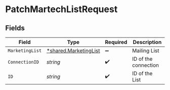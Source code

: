 # PatchMartechListRequest


## Fields

| Field                                                                | Type                                                                 | Required                                                             | Description                                                          |
| -------------------------------------------------------------------- | -------------------------------------------------------------------- | -------------------------------------------------------------------- | -------------------------------------------------------------------- |
| `MarketingList`                                                      | [*shared.MarketingList](../../../pkg/models/shared/marketinglist.md) | :heavy_minus_sign:                                                   | Mailing List                                                         |
| `ConnectionID`                                                       | *string*                                                             | :heavy_check_mark:                                                   | ID of the connection                                                 |
| `ID`                                                                 | *string*                                                             | :heavy_check_mark:                                                   | ID of the List                                                       |